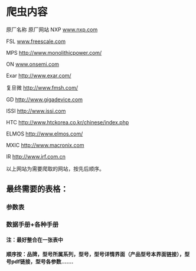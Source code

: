 # 爬虫内容

原厂名称    原厂网站
NXP         www.nxp.com

FSL         www.freescale.com

MPS         http://www.monolithicpower.com/

ON          www.onsemi.com

Exar        http://www.exar.com/

复旦微      http://www.fmsh.com/

GD          http://www.gigadevice.com

ISSI        http://www.issi.com

HTC         http://www.htckorea.co.kr/chinese/index.php

ELMOS       http://www.elmos.com/ 

MXIC        http://www.macronix.com

IR          http://www.irf.com.cn

以上网站为需要爬取的网站，按先后顺序。

## 最终需要的表格：

### 参数表
### 数据手册+各种手册

#### 注：最好整合在一张表中
#### 顺序按：品牌，型号所属系列，型号，型号详情界面（产品型号本界面链接），型号pdf链接，型号各参数…….
